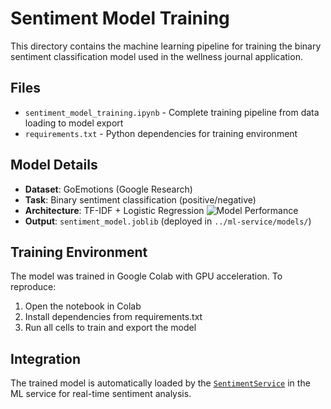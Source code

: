 # Sentiment Model Training

This directory contains the machine learning pipeline for training the binary sentiment classification model used in the wellness journal application.

## Files

- `sentiment_model_training.ipynb` - Complete training pipeline from data loading to model export
- `requirements.txt` - Python dependencies for training environment

## Model Details

- **Dataset**: GoEmotions (Google Research)
- **Task**: Binary sentiment classification (positive/negative)
- **Architecture**: TF-IDF + Logistic Regression
![Model Performance](https://i.imgur.com/DwPJpfN.png)
- **Output**: `sentiment_model.joblib` (deployed in `../ml-service/models/`)

## Training Environment

The model was trained in Google Colab with GPU acceleration. To reproduce:

1. Open the notebook in Colab
2. Install dependencies from requirements.txt
3. Run all cells to train and export the model

## Integration

The trained model is automatically loaded by the [`SentimentService`](../ml-service/app/models/sentiment.py) in the ML service for real-time sentiment analysis.